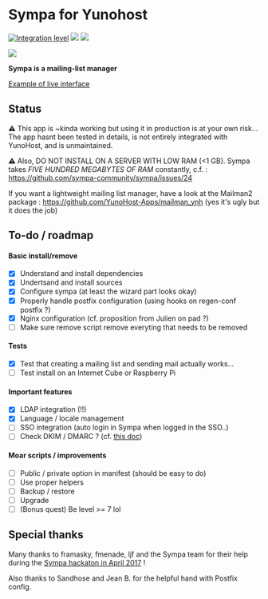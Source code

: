 # Sympa for Yunohost

[![Integration level](https://dash.yunohost.org/integration/sympa.svg)](https://dash.yunohost.org/appci/app/sympa) ![](https://ci-apps.yunohost.org/ci/badges/sympa.status.svg) ![](https://ci-apps.yunohost.org/ci/badges/sympa.maintain.svg)

![](http://www.sympa.org/_media/logo_sympa.png)

**Sympa is a mailing-list manager**

[Example of live interface](https://listes.renater.fr/sympa/info/noustestons)



## Status

:warning: This app is ~kinda working but using it in production is at your own risk... The app hasnt been tested in details, is not entirely integrated with YunoHost, and is unmaintained.

:warning: Also, DO NOT INSTALL ON A SERVER WITH LOW RAM (<1 GB). Sympa takes *FIVE HUNDRED MEGABYTES OF RAM* constantly, c.f. : https://github.com/sympa-community/sympa/issues/24

If you want a lightweight mailing list manager, have a look at the Mailman2 package : https://github.com/YunoHost-Apps/mailman_ynh (yes it's ugly but it does the job)

## To-do / roadmap

#### Basic install/remove

- [X] Understand and install dependencies
- [X] Undertsand and install sources 
- [X] Configure sympa (at least the wizard part looks okay)
- [X] Properly handle postfix configuration (using hooks on regen-conf postfix ?)
- [X] Nginx configuration (cf. proposition from Julien on pad ?)
- [ ] Make sure remove script remove everyting that needs to be removed

#### Tests

- [X] Test that creating a mailing list and sending mail actually works...
- [ ] Test install on an Internet Cube or Raspberry Pi

#### Important features

- [X] LDAP integration (!!)
- [X] Language / locale management
- [ ] SSO integration (auto login in Sympa when logged in the SSO..)
- [ ] Check DKIM / DMARC ? (cf. [this doc](https://www.sympa.org/doc/formation/sympa_avance))

#### Moar scripts / improvements

- [ ] Public / private option in manifest (should be easy to do)
- [ ] Use proper helpers
- [ ] Backup / restore
- [ ] Upgrade
- [ ] (Bonus quest) Be level >= 7 lol

## Special thanks

Many thanks to framasky, fmenade, ljf and the Sympa team for their help during the [Sympa hackaton in April 2017](https://framablog.org/2017/03/30/un-hackathon-pour-sympa/) !

Also thanks to Sandhose and Jean B. for the helpful hand with Postfix config.
